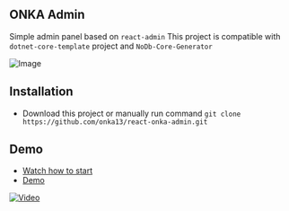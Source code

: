 ## ONKA Admin

Simple admin panel based on `react-admin` 
This project is compatible with `dotnet-core-template` project and `NoDb-Core-Generator`

![Image](http://lavagon.com/files/Screenshot_AdminUsers1.jpg)

## Installation

- Download this project or manually run command `git clone https://github.com/onka13/react-onka-admin.git`

## Demo

- [Watch how to start](https://www.youtube.com/watch?v=hNpzdd9IwVg&list=PL5Eyzh8XRjPeTHVkzRKhcr7NQvzzOaHt5&index=1)  
- [Demo](https://youtu.be/jfvzyNbu0c8)

[![Video](http://i3.ytimg.com/vi/jfvzyNbu0c8/maxresdefault.jpg)](https://youtu.be/jfvzyNbu0c8 "Demo Video")
